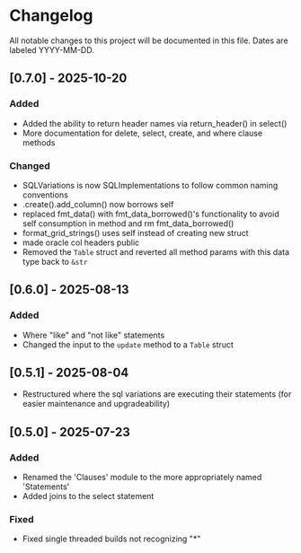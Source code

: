 # Changelog

All notable changes to this project will be documented in this file.
Dates are labeled YYYY-MM-DD.

## [0.7.0] - 2025-10-20
### Added
- Added the ability to return header names via return_header() in select()
- More documentation for delete, select, create, and where clause methods

### Changed
- SQLVariations is now SQLImplementations to follow common naming conventions
- .create().add_column() now borrows self
- replaced fmt_data() with fmt_data_borrowed()'s functionality to avoid self consumption in method and rm fmt_data_borrowed()
- format_grid_strings() uses self instead of creating new struct
- made oracle col headers public
- Removed the `Table` struct and reverted all method params with this data type back to `&str`

## [0.6.0] - 2025-08-13
### Added
- Where "like" and "not like" statements
- Changed the input to the `update` method to a `Table` struct

## [0.5.1] - 2025-08-04
- Restructured where the sql variations are executing their statements (for easier maintenance and upgradeability)

## [0.5.0] - 2025-07-23
### Added
- Renamed the 'Clauses' module to the more appropriately named 'Statements'
- Added joins to the select statement

### Fixed
- Fixed single threaded builds not recognizing "*"